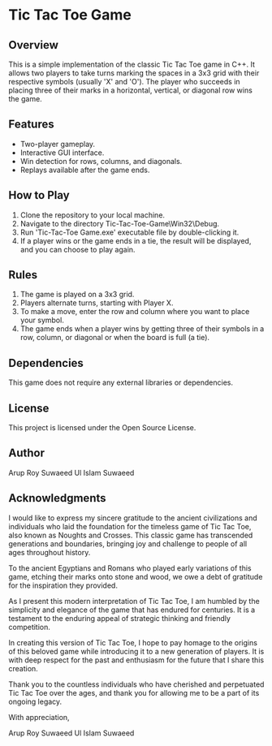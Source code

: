 # Tic Tac Toe Game

## Overview

This is a simple implementation of the classic Tic Tac Toe game in C++. It allows two players to take turns marking the spaces in a 3x3 grid with their respective symbols (usually 'X' and 'O'). The player who succeeds in placing three of their marks in a horizontal, vertical, or diagonal row wins the game.

## Features

- Two-player gameplay.
- Interactive GUI interface.
- Win detection for rows, columns, and diagonals.
- Replays available after the game ends.

## How to Play

1. Clone the repository to your local machine.
2. Navigate to the directory Tic-Tac-Toe-Game\Win32\Debug.
3. Run 'Tic-Tac-Toe Game.exe' executable file by double-clicking it.
4. If a player wins or the game ends in a tie, the result will be displayed, and you can choose to play again.


## Rules
1. The game is played on a 3x3 grid.
2. Players alternate turns, starting with Player X.
3. To make a move, enter the row and column where you want to place your symbol.
4. The game ends when a player wins by getting three of their symbols in a row, column, or diagonal or when the board is full (a tie).


## Dependencies
This game does not require any external libraries or dependencies.

## License
This project is licensed under the Open Source License.

## Author
Arup Roy
Suwaeed Ul Islam Suwaeed

## Acknowledgments
I would like to express my sincere gratitude to the ancient civilizations and individuals who laid the foundation for the timeless game of Tic Tac Toe, also known as Noughts and Crosses. This classic game has transcended generations and boundaries, bringing joy and challenge to people of all ages throughout history.

To the ancient Egyptians and Romans who played early variations of this game, etching their marks onto stone and wood, we owe a debt of gratitude for the inspiration they provided.

As I present this modern interpretation of Tic Tac Toe, I am humbled by the simplicity and elegance of the game that has endured for centuries. It is a testament to the enduring appeal of strategic thinking and friendly competition.

In creating this version of Tic Tac Toe, I hope to pay homage to the origins of this beloved game while introducing it to a new generation of players. It is with deep respect for the past and enthusiasm for the future that I share this creation.

Thank you to the countless individuals who have cherished and perpetuated Tic Tac Toe over the ages, and thank you for allowing me to be a part of its ongoing legacy.

With appreciation,

Arup Roy
Suwaeed Ul Islam Suwaeed


